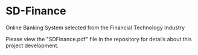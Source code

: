 # SD-Finance
Online Banking System selected from the Financial Technology Industry

Please view the "SDFinance.pdf" file in the repository for details about this project development.

